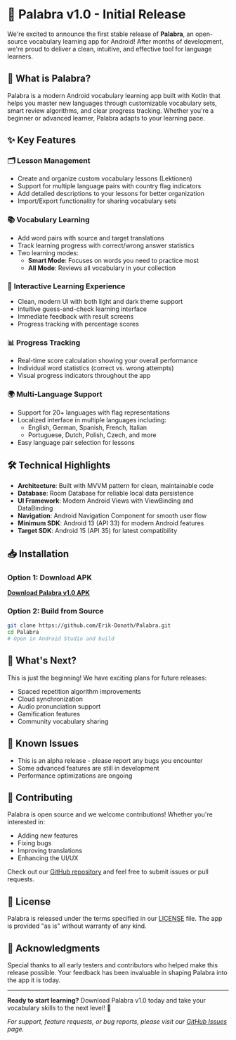# 🎉 Palabra v1.0 - Initial Release

We're excited to announce the first stable release of **Palabra**, an open-source vocabulary learning app for Android! After months of development, we're proud to deliver a clean, intuitive, and effective tool for language learners.

## 📱 What is Palabra?

Palabra is a modern Android vocabulary learning app built with Kotlin that helps you master new languages through customizable vocabulary sets, smart review algorithms, and clear progress tracking. Whether you're a beginner or advanced learner, Palabra adapts to your learning pace.

## ✨ Key Features

### 🗂️ **Lesson Management**
- Create and organize custom vocabulary lessons (Lektionen)
- Support for multiple language pairs with country flag indicators
- Add detailed descriptions to your lessons for better organization
- Import/Export functionality for sharing vocabulary sets

### 📚 **Vocabulary Learning**
- Add word pairs with source and target translations
- Track learning progress with correct/wrong answer statistics
- Two learning modes:
  - **Smart Mode**: Focuses on words you need to practice most
  - **All Mode**: Reviews all vocabulary in your collection

### 🎯 **Interactive Learning Experience**
- Clean, modern UI with both light and dark theme support
- Intuitive guess-and-check learning interface
- Immediate feedback with result screens
- Progress tracking with percentage scores

### 📊 **Progress Tracking**
- Real-time score calculation showing your overall performance
- Individual word statistics (correct vs. wrong attempts)
- Visual progress indicators throughout the app

### 🌍 **Multi-Language Support**
- Support for 20+ languages with flag representations
- Localized interface in multiple languages including:
  - English, German, Spanish, French, Italian
  - Portuguese, Dutch, Polish, Czech, and more
- Easy language pair selection for lessons

## 🛠️ Technical Highlights

- **Architecture**: Built with MVVM pattern for clean, maintainable code
- **Database**: Room Database for reliable local data persistence
- **UI Framework**: Modern Android Views with ViewBinding and DataBinding
- **Navigation**: Android Navigation Component for smooth user flow
- **Minimum SDK**: Android 13 (API 33) for modern Android features
- **Target SDK**: Android 15 (API 35) for latest compatibility

## 📥 Installation

### Option 1: Download APK
[**Download Palabra v1.0 APK**](https://github.com/Erik-Donath/Palabra/releases/tag/1.0)

### Option 2: Build from Source
```bash
git clone https://github.com/Erik-Donath/Palabra.git
cd Palabra
# Open in Android Studio and build
```

## 🎯 What's Next?

This is just the beginning! We have exciting plans for future releases:
- Spaced repetition algorithm improvements
- Cloud synchronization
- Audio pronunciation support
- Gamification features
- Community vocabulary sharing

## 🐛 Known Issues

- This is an alpha release - please report any bugs you encounter
- Some advanced features are still in development
- Performance optimizations are ongoing

## 🤝 Contributing

Palabra is open source and we welcome contributions! Whether you're interested in:
- Adding new features
- Fixing bugs
- Improving translations
- Enhancing the UI/UX

Check out our [GitHub repository](https://github.com/Erik-Donath/Palabra) and feel free to submit issues or pull requests.

## 📄 License

Palabra is released under the terms specified in our [LICENSE](./LICENSE) file. The app is provided "as is" without warranty of any kind.

## 🙏 Acknowledgments

Special thanks to all early testers and contributors who helped make this release possible. Your feedback has been invaluable in shaping Palabra into the app it is today.

---

**Ready to start learning?** Download Palabra v1.0 today and take your vocabulary skills to the next level! 🚀

*For support, feature requests, or bug reports, please visit our [GitHub Issues](https://github.com/Erik-Donath/Palabra/issues) page.*
